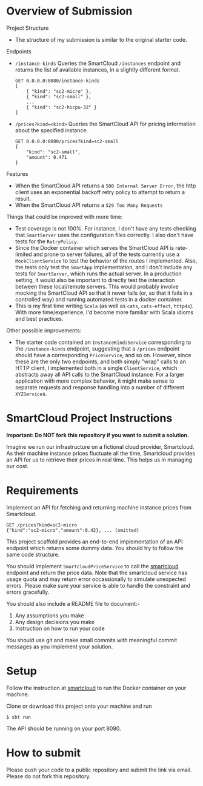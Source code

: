 # Overview of Submission

Project Structure

* The structure of my submission is similar to the original starter code.  

Endpoints

* `/instance-kinds` Queries the SmartCloud `/instances` endpoint and returns the list of available instances, in a slightly different format.
    ```
    GET 0.0.0.0:8080/instance-kinds
    [
        { "kind": "sc2-micro" },
        { "kind": "sc2-small" },
        ...
        { "kind": "sc2-hicpu-32" }
    ]
    ```

* `/prices?kind=<kind>` Queries the SmartCloud API for pricing information about the specified instance.
    ```
    GET 0.0.0.0:8080/prices?kind=sc2-small
    {
        "kind": "sc2-small",
        "amount": 0.471
    }
    ```

Features

* When the SmartCloud API returns a `500 Internal Server Error`, the http client uses an exponential backoff retry policy to attempt to return a result.
* When the SmartCloud API returns a `529 Too Many Requests`  

Things that could be improved with more time:

* Test coverage is not 100%.  For instance, I don't have any tests checking that `SmartServer` uses the configuration files correctly.  I also don't have tests for the `RetryPolicy`.
* Since the Docker container which serves the SmartCloud API is rate-limited and prone to server failures, all of the tests currently use a `MockClientService` to test the behavior of the routes I implemented.  Also, the tests only test the `SmartApp` implementation, and I don't include any tests for `SmartServer`, which runs the actual server.  In a production setting, it would also be important to directly test the interaction between these local/remote servers.  This would probably involve mocking the SmartCloud API so that it never fails (or, so that it fails in a controlled way) and running automated tests in a docker container.
* This is my first time writing `Scala` (as well as `cats`, `cats-effect`, `http4s`).  With more time/experience, I'd become more familiar with Scala idioms and best practices.

Other possible improvements:

* The starter code contained an `InstanceKindsService` corresponding to the `/instance-kinds` endpoint, suggesting that a `/prices` endpoint should have a corresponding `PriceService`, and so on.  However, since these are the only two endpoints, and both simply "wrap" calls to an HTTP client, I implemented both in a single `ClientService`, which abstracts away all API calls to the SmartCloud instance.  For a larger application with more complex behavior, it might make sense to separate requests and response handling into a number of different `XYZService`s.

# SmartCloud Project Instructions

**Important: Do NOT fork this repository if you want to submit a solution.**

Imagine we run our infrastructure on a fictional cloud provider, Smartcloud. As their machine instance prices fluctuate all the time, Smartcloud provides an API for us to retrieve their prices in real time. This helps us in managing our cost.

# Requirements

Implement an API for fetching and returning machine instance prices from Smartcloud.

```
GET /prices?kind=sc2-micro
{"kind":"sc2-micro","amount":0.42}, ... (omitted)
```

This project scaffold provides an end-to-end implementation of an API endpoint which returns some dummy data. You should try to follow the same code structure.

You should implement `SmartcloudPriceService` to call the [smartcloud](https://hub.docker.com/r/smartpayco/smartcloud) endpoint and return the price data. Note that the smartcloud service has usage quota and may return error occassionally to simulate unexpected errors. Please make sure your service is able to handle the constraint and errors gracefully.

You should also include a README file to document:-
1. Any assumptions you make
1. Any design decisions you make
1. Instruction on how to run your code

You should use git and make small commits with meaningful commit messages as you implement your solution.

# Setup

Follow the instruction at [smartcloud](https://hub.docker.com/r/smartpayco/smartcloud) to run the Docker container on your machine.

Clone or download this project onto your machine and run

```
$ sbt run
```

The API should be running on your port 8080.

# How to submit

Please push your code to a public repository and submit the link via email. Please do not fork this repository.
